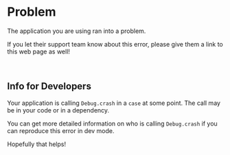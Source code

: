 # Problem

The application you are using ran into a problem.

If you let their support team know about this error, please give them a link to this web page as well!

<br>

## Info for Developers

Your application is calling `Debug.crash` in a `case` at some point. The call may be in your code or in a dependency.

You can get more detailed information on who is calling `Debug.crash` if you can reproduce this error in dev mode.

Hopefully that helps!
